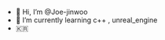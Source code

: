 - 👋 Hi, I’m @Joe-jinwoo
- 🌱 I’m currently learning c++ , unreal_engine
-  🇰🇷

<!---
Joe-jinwoo/Joe-jinwoo is a ✨ special ✨ repository because its `README.md` (this file) appears on your GitHub profile.
You can click the Preview link to take a look at your changes.
--->

